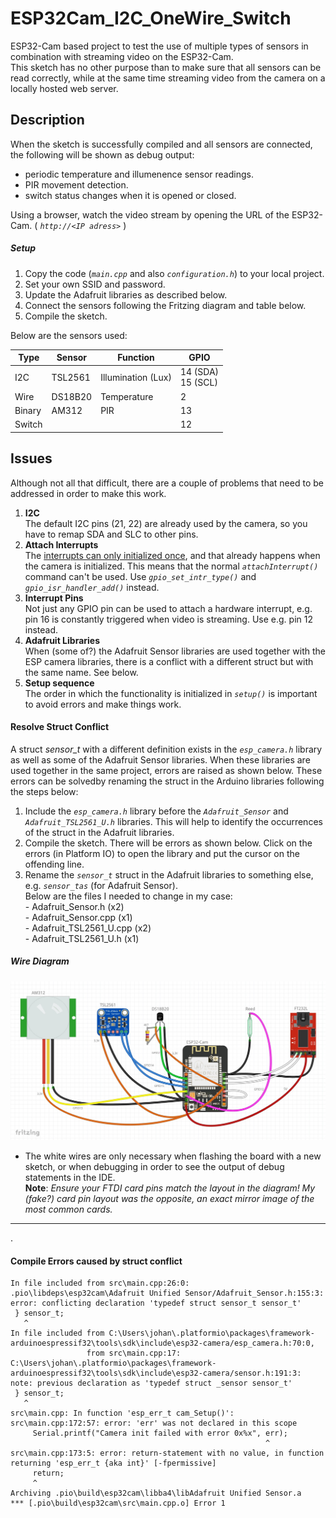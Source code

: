 # ESP32Cam_I2C_OneWire_Switch
ESP32-Cam based project to test the use of multiple types of sensors in combination with streaming video on the ESP32-Cam.   
This sketch has no other purpose than to make sure that all sensors can be read correctly, while at the same time streaming video from the camera on a locally hosted web server.  

## Description
When the sketch is successfully compiled and all sensors are connected, the following will be shown as debug output:    
   - periodic temperature and illumenence sensor readings.    
   - PIR movement detection.    
   - switch status changes when it is opened or closed.    
    
Using a browser, watch the video stream by opening the URL of the ESP32-Cam.  ( _`http://<IP adress>`_ )    
    
##### Setup
   1. Copy the code (_`main.cpp`_ and also _`configuration.h`_) to your local project.
   2. Set your own SSID and password.
   3. Update the Adafruit libraries as described below.
   4. Connect the sensors following the Fritzing diagram and table below.
   5. Compile the sketch.    
   
Below are the sensors used:   
    
Type | Sensor | Function | GPIO
--- | --- | --- | ---
I2C | TSL2561 | Illumination (Lux) | 14 (SDA)  <br>  15 (SCL)
Wire | DS18B20 | Temperature | 2
Binary | AM312 | PIR | 13
Switch |  |  |  12
    
## Issues
Although not all that difficult, there are a couple of problems that need to be addressed in order to make this work.
   1. **I2C**    
      The default I2C pins (21, 22) are already used by the camera, so you have to remap SDA and SLC to other pins.
   3. **Attach Interrupts**    
      The [interrupts can only initialized once](https://github.com/espressif/esp-who/issues/90), and that already happens when the camera is initialized. This means that the normal _`attachInterrupt()`_ command can't be used. Use _`gpio_set_intr_type()`_ and _`gpio_isr_handler_add()`_ instead.
   5. **Interrupt Pins**    
      Not just any GPIO pin can be used to attach a hardware interrupt, e.g. pin 16 is constantly triggered when video is streaming. Use e.g. pin 12 instead.
   7. **Adafruit Libraries**    
      When (some of?) the Adafruit Sensor libraries are used together with the ESP camera libraries, there is a conflict with a different struct but with the same name. See below.
   9. **Setup sequence**    
       The order in which the functionality is initialized in _`setup()`_ is important to avoid errors and make things work.
    
#### Resolve Struct Conflict
A struct *sensor_t* with a different definition exists in the _`esp_camera.h`_ library as well as some of the Adafruit Sensor libraries. When these libraries are used together in the same project, errors are raised as shown below. These errors can be solvedby renaming the struct in the Arduino libraries following the steps below:
   1. Include the _`esp_camera.h`_ library before the _`Adafruit_Sensor`_ and _`Adafruit_TSL2561_U.h`_ libraries. This will help to identify the occurrences of the struct in the Adafruit libraries.
   2. Compile the sketch. There will be errors as shown below. Click on the errors (in Platform IO) to open the library and put the cursor on the offending line.
   3. Rename the _`sensor_t`_ struct in the Adafruit libraries to something else, e.g. _`sensor_tas`_ (for Adafruit Sensor).    
      Below are the files I needed to change in my case:   
		     - Adafruit_Sensor.h	(x2)   
		     - Adafruit_Sensor.cpp	(x1)   
		     - Adafruit_TSL2561_U.cpp	(x2)   
		     - Adafruit_TSL2561_U.h	(x1)   

##### Wire Diagram

![Fritzing Diagram](https://github.com/JJFourie/ESP32Cam_I2C_OneWire_Switch/blob/main/Images/ESP32Cam_I2C_OneWire_Switch.jpg)
- The white wires are only necessary when flashing the board with a new sketch, or when debugging in order to see the output of debug statements in the IDE.    
  **Note**: *Ensure your FTDI card pins match the layout in the diagram! My (fake?) card pin layout was the opposite, an exact mirror image of the most common cards.*
    
-----
.    
    
#### Compile Errors caused by struct conflict
```
In file included from src\main.cpp:26:0:
.pio\libdeps\esp32cam\Adafruit Unified Sensor/Adafruit_Sensor.h:155:3: error: conflicting declaration 'typedef struct sensor_t sensor_t'
 } sensor_t;
   ^
In file included from C:\Users\johan\.platformio\packages\framework-arduinoespressif32\tools\sdk\include\esp32-camera/esp_camera.h:70:0,
                 from src\main.cpp:17:
C:\Users\johan\.platformio\packages\framework-arduinoespressif32\tools\sdk\include\esp32-camera/sensor.h:191:3: note: previous declaration as 'typedef struct _sensor sensor_t'
 } sensor_t;
   ^
src\main.cpp: In function 'esp_err_t cam_Setup()':
src\main.cpp:172:57: error: 'err' was not declared in this scope
     Serial.printf("Camera init failed with error 0x%x", err);
                                                         ^
src\main.cpp:173:5: error: return-statement with no value, in function returning 'esp_err_t {aka int}' [-fpermissive]
     return;
     ^
Archiving .pio\build\esp32cam\libba4\libAdafruit Unified Sensor.a
*** [.pio\build\esp32cam\src\main.cpp.o] Error 1


```
